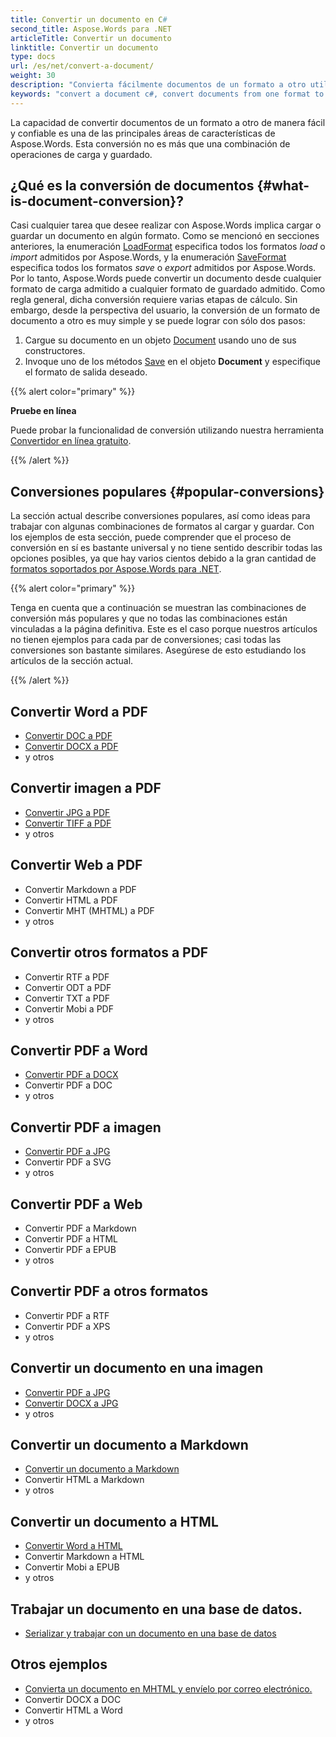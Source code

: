 ```yaml
---
title: Convertir un documento en C#
second_title: Aspose.Words para .NET
articleTitle: Convertir un documento
linktitle: Convertir un documento
type: docs
url: /es/net/convert-a-document/
weight: 30
description: "Convierta fácilmente documentos de un formato a otro utilizando C#. Puede trabajar con todos los formatos más populares, como formatos Microsoft de Word como DOCX o DOC, formatos OpenDocument como ODT u OTT, formatos web como HTML o XHTML, formatos de texto como MarkDown o TXT, y otros."
keywords: "convert a document c#, convert documents from one format to another c#, convert to markdown c#, convert pdf to docx C#, convert docx to pdf C#, convert doc to pdf C#, convert a document Aspose for .NET"
---
```


La capacidad de convertir documentos de un formato a otro de manera fácil y confiable es una de las principales áreas de características de Aspose.Words. Esta conversión no es más que una combinación de operaciones de carga y guardado.

## ¿Qué es la conversión de documentos {#what-is-document-conversion}?

Casi cualquier tarea que desee realizar con Aspose.Words implica cargar o guardar un documento en algún formato. Como se mencionó en secciones anteriores, la enumeración [LoadFormat](https://reference.aspose.com/words/net/aspose.words/loadformat/) especifica todos los formatos *load* o *import* admitidos por Aspose.Words, y la enumeración [SaveFormat](https://reference.aspose.com/words/net/aspose.words/saveformat/) especifica todos los formatos *save* o *export* admitidos por Aspose.Words. Por lo tanto, Aspose.Words puede convertir un documento desde cualquier formato de carga admitido a cualquier formato de guardado admitido. Como regla general, dicha conversión requiere varias etapas de cálculo. Sin embargo, desde la perspectiva del usuario, la conversión de un formato de documento a otro es muy simple y se puede lograr con sólo dos pasos:

1. Cargue su documento en un objeto [Document](https://reference.aspose.com/words/net/aspose.words/document/) usando uno de sus constructores.
1. Invoque uno de los métodos [Save](https://reference.aspose.com/words/net/aspose.words/document/save/#save/) en el objeto **Document** y especifique el formato de salida deseado.

{{% alert color="primary" %}}

**Pruebe en línea**

Puede probar la funcionalidad de conversión utilizando nuestra herramienta [Convertidor en línea gratuito](https://products.aspose.app/words/conversion).

{{% /alert %}}

## Conversiones populares {#popular-conversions}

La sección actual describe conversiones populares, así como ideas para trabajar con algunas combinaciones de formatos al cargar y guardar. Con los ejemplos de esta sección, puede comprender que el proceso de conversión en sí es bastante universal y no tiene sentido describir todas las opciones posibles, ya que hay varios cientos debido a la gran cantidad de [formatos soportados por Aspose.Words para .NET](/words/net/supported-document-formats/).

{{% alert color="primary" %}}

Tenga en cuenta que a continuación se muestran las combinaciones de conversión más populares y que no todas las combinaciones están vinculadas a la página definitiva. Este es el caso porque nuestros artículos no tienen ejemplos para cada par de conversiones; casi todas las conversiones son bastante similares. Asegúrese de esto estudiando los artículos de la sección actual.

{{% /alert %}}

<div class="row">
<div class="col-md-4">
	<h2>Convertir Word a PDF</h2>
		<ul>
			<li><a href="/words/net/convert-a-document-to-pdf/#converting-doc-or-docx-to-pdf">Convertir DOC a PDF</a></li>
			<li><a href="/words/net/convert-a-document-to-pdf/#converting-doc-or-docx-to-pdf">Convertir DOCX a PDF</a></li>
			<li>y otros</li>
		</ul>
	<h2>Convertir imagen a PDF</h2>
		<ul>
			<li><a href="/words/net/convert-a-document-to-pdf/#convert-an-image-to-pdf">Convertir JPG a PDF</a></li>
			<li><a href="/words/net/convert-a-document-to-pdf/#convert-an-image-to-pdf">Convertir TIFF a PDF</a></li>
			<li>y otros</li>
		</ul>
   <h2>Convertir Web a PDF</h2>
		<ul>
			<li>Convertir Markdown a PDF</li>
			<li>Convertir HTML a PDF</li>
			<li>Convertir MHT (MHTML) a PDF</li>
			<li>y otros</li>
		</ul>
	<h2>Convertir otros formatos a PDF</h2>
		<ul>
			<li>Convertir RTF a PDF</li>
			<li>Convertir ODT a PDF</li>
			<li>Convertir TXT a PDF</li>
			<li>Convertir Mobi a PDF</li>
			<li>y otros</li>
		</ul>
</div>
<div class="col-md-4">
	<h2>Convertir PDF a Word</h2>
		<ul>
			<li><a href="/words/net/convert-pdf-to-other-document-formats/">Convertir PDF a DOCX</a></li>
       <li>Convertir PDF a DOC</li>
			<li>y otros</li>
		</ul>
	<h2>Convertir PDF a imagen</h2>
		<ul>
			<li><a href="/words/net/convert-a-document-to-an-image/">Convertir PDF a JPG</a></li>
       <li>Convertir PDF a SVG</li>
			<li>y otros</li>
		</ul>
	<h2>Convertir PDF a Web</h2>
		<ul>
       <li>Convertir PDF a Markdown</li>
			<li>Convertir PDF a HTML</li>
			<li>Convertir PDF a EPUB</li>
			<li>y otros</li>
		</ul>
	<h2>Convertir PDF a otros formatos</h2>
		<ul>
			<li>Convertir PDF a RTF</li>
			<li>Convertir PDF a XPS</li>
			<li>y otros</li>
		</ul>
</div>
<div class="col-md-4">
	<h2>Convertir un documento en una imagen</h2>
		<ul>
			<li><a href="/words/net/convert-a-document-to-an-image/">Convertir PDF a JPG</a></li>
			<li><a href="/words/net/convert-a-document-to-an-image/">Convertir DOCX a JPG</a></li>
			<li>y otros</li>
		</ul>
	<h2>Convertir un documento a Markdown</h2>
		<ul>
			<li><a href="/words/net/convert-a-document-to-markdown/">Convertir un documento a Markdown</a></li>
			<li>Convertir HTML a Markdown</li>
			<li>y otros</li>
		</ul>
	<h2>Convertir un documento a HTML</h2>
		<ul>
			<li><a href="/words/net/convert-a-document-to-html-mhtml-or-epub/#convert-a-document">Convertir Word a HTML</a></li>
			<li>Convertir Markdown a HTML</li>
			<li>Convertir Mobi a EPUB</li>
			<li>y otros</li>
		</ul>
	<h2>Trabajar un documento en una base de datos.</h2>
		<ul>
			<li><a href="/words/net/serialize-and-work-with-a-document-in-a-database/">Serializar y trabajar con un documento en una base de datos</a></li>
		</ul>
	<h2>Otros ejemplos</h2>
		<ul>
			<li><a href="/words/net/convert-a-document-to-mhtml-and-send-it-by-email/">Convierta un documento en MHTML y envíelo por correo electrónico.</a></li>
			<li>Convertir DOCX a DOC</li>
			<li>Convertir HTML a Word</li>
			<li>y otros</li>
		</ul>
</div>
</div>
